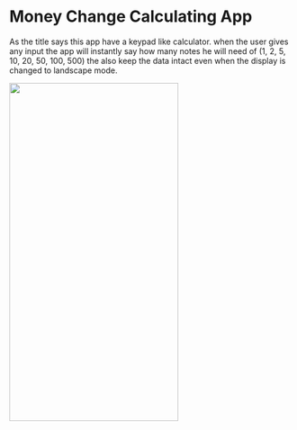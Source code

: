 # Money Change Calculating App

As the title says this app have a keypad like calculator.
when the user gives any input the app will instantly say how many notes he will need of (1, 2, 5, 10, 20, 50, 100, 500)
the also keep the data intact even when the display is changed to landscape mode.

<img src="./assets/Images/ss.png" width=300 height=600> 
